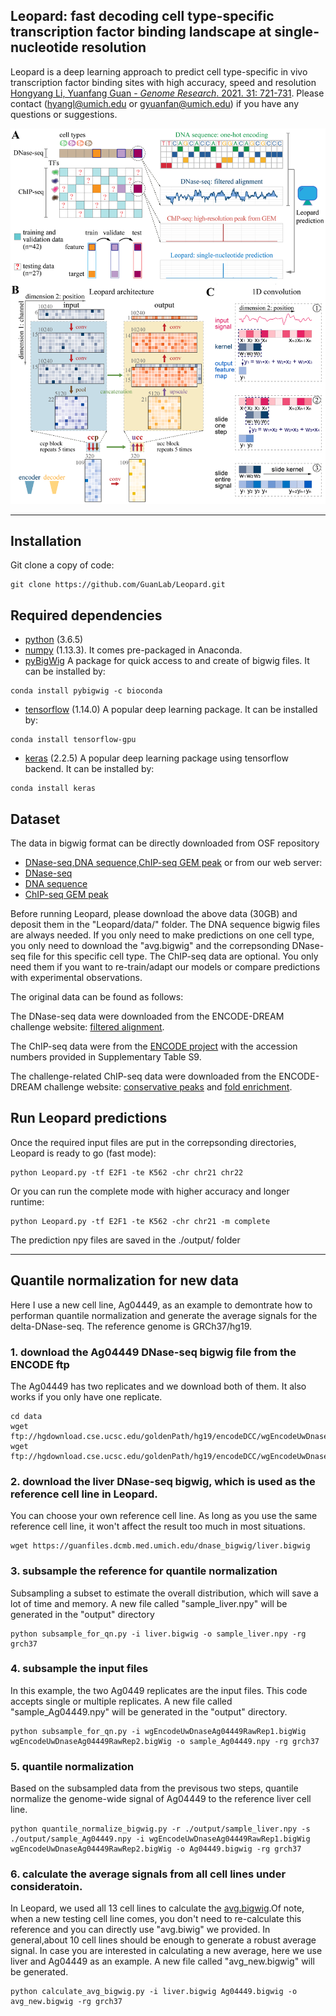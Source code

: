 ## Leopard: fast decoding cell type-specific transcription factor binding landscape at single-nucleotide resolution

Leopard is a deep learning approach to predict cell type-specific in vivo transcription factor binding sites with high accuracy, speed and resolution [Hongyang Li, Yuanfang Guan - *Genome Research*. 2021. 31: 721-731](https://genome.cshlp.org/content/31/4/721.short). Please contact (hyangl@umich.edu or gyuanfan@umich.edu) if you have any questions or suggestions.

![Figure1](figure/fig1.png?raw=true "Title")

---

## Installation
Git clone a copy of code:
```
git clone https://github.com/GuanLab/Leopard.git
```
## Required dependencies

* [python](https://www.python.org) (3.6.5)
* [numpy](http://www.numpy.org/) (1.13.3). It comes pre-packaged in Anaconda.
* [pyBigWig](https://github.com/deeptools/pyBigWig) A package for quick access to and create of bigwig files. It can be installed by:
```
conda install pybigwig -c bioconda
```
* [tensorflow](https://www.tensorflow.org/) (1.14.0) A popular deep learning package. It can be installed by:
```
conda install tensorflow-gpu
```
* [keras](https://keras.io/) (2.2.5) A popular deep learning package using tensorflow backend. It can be installed by:
```
conda install keras
```

## Dataset
The data in bigwig format can be directly downloaded from OSF repository 
* [DNase-seq,DNA sequence,ChIP-seq GEM peak](https://osf.io/xh2wm/)
or from our web server:
* [DNase-seq](https://guanfiles.dcmb.med.umich.edu/Leopard/dnase_bigwig/)
* [DNA sequence](https://guanfiles.dcmb.med.umich.edu/Leopard/dna_bigwig/)
* [ChIP-seq GEM peak](https://guanfiles.dcmb.med.umich.edu/Leopard/chipseq_gem_bigwig/)


Before running Leopard, please download the above data (30GB) and deposit them in the "Leopard/data/" folder. The DNA sequence bigwig files are always needed. If you only need to make predictions on one cell type, you only need to download the "avg.bigwig" and the correpsonding DNase-seq file for this specific cell type. The ChIP-seq data are optional. You only need them if you want to re-train/adapt our models or compare predictions with experimental observations.

The original data can be found as follows:

The DNase-seq data were downloaded from the ENCODE-DREAM challenge website:
[filtered alignment](https://www.synapse.org/#!Synapse:syn6176232).

The ChIP-seq data were from the [ENCODE project](https://www.encodeproject.org/) with the accession numbers provided in Supplementary Table S9. 

The challenge-related ChIP-seq data were downloaded from the ENCODE-DREAM challenge website:
[conservative peaks](https://www.synapse.org/#!Synapse:syn6181337) and [fold enrichment](https://www.synapse.org/#!Synapse:syn6181334).

## Run Leopard predictions
Once the required input files are put in the correpsonding directories, Leopard is ready to go (fast mode):
```
python Leopard.py -tf E2F1 -te K562 -chr chr21 chr22
```
Or you can run the complete mode with higher accuracy and longer runtime:
```
python Leopard.py -tf E2F1 -te K562 -chr chr21 -m complete
```
The prediction npy files are saved in the ./output/ folder

---

## Quantile normalization for new data
Here I use a new cell line, Ag04449, as an example to demontrate how to performan quantile normalization and generate the average signals for the delta-DNase-seq. The reference genome is GRCh37/hg19.
### 1. download the Ag04449 DNase-seq bigwig file from the ENCODE ftp 
The Ag04449 has two replicates and we download both of them. It also works if you only have one replicate.
```
cd data
wget ftp://hgdownload.cse.ucsc.edu/goldenPath/hg19/encodeDCC/wgEncodeUwDnase/wgEncodeUwDnaseAg04449RawRep1.bigWig
wget ftp://hgdownload.cse.ucsc.edu/goldenPath/hg19/encodeDCC/wgEncodeUwDnase/wgEncodeUwDnaseAg04449RawRep2.bigWig
```

### 2. download the liver DNase-seq bigwig, which is used as the reference cell line in Leopard.
You can choose your own reference cell line. As long as you use the same reference cell line, it won't affect the result too much in most situations.
```
wget https://guanfiles.dcmb.med.umich.edu/dnase_bigwig/liver.bigwig
```

### 3. subsample the reference for quantile normalization
Subsampling a subset to estimate the overall distribution, which will save a lot of time and memory. A
new file called "sample_liver.npy" will be generated in the "output" directory
```
python subsample_for_qn.py -i liver.bigwig -o sample_liver.npy -rg grch37
```

### 4. subsample the input files 
In this example, the two Ag0449 replicates are the input files. This code accepts single or multiple replicates. A new file called "sample_Ag04449.npy" will be generated in the "output" directory.
```
python subsample_for_qn.py -i wgEncodeUwDnaseAg04449RawRep1.bigWig wgEncodeUwDnaseAg04449RawRep2.bigWig -o sample_Ag04449.npy -rg grch37
```
 
### 5. quantile normalization
Based on the subsampled data from the previsous two steps, quantile normalize the genome-wide signal of
 Ag04449 to the reference liver cell line.
```
python quantile_normalize_bigwig.py -r ./output/sample_liver.npy -s ./output/sample_Ag04449.npy -i wgEncodeUwDnaseAg04449RawRep1.bigWig wgEncodeUwDnaseAg04449RawRep2.bigWig -o Ag04449.bigwig -rg grch37
```

### 6. calculate the average signals from all cell lines under consideratoin.
In Leopard, we used all 13 cell lines to calculate the [avg.bigwig](https://guanfiles.dcmb.med.umich.edu/Leopard/dnase_bigwig/avg.bigwig).Of note, when a new testing cell line comes, you don't need to re-calculate this reference and you can directly use "avg.biwig" we provided. In general,about 10 cell lines should be enough to generate a robust average signal.
In case you are interested in calculating a new average, here we use liver and Ag04449 as an example. A new file called "avg_new.bigwig" will be generated.
```
python calculate_avg_bigwig.py -i liver.bigwig Ag04449.bigwig -o avg_new.bigwig -rg grch37
```




